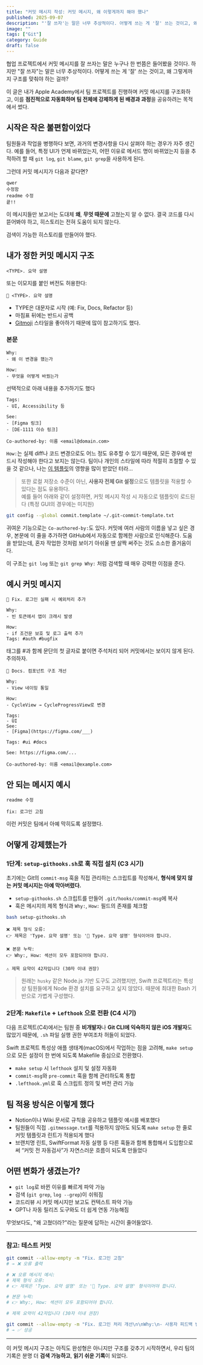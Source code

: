 ```yaml
---
title: "커밋 메시지 작성: 커밋 메시지, 왜 이렇게까지 해야 했나"
published: 2025-09-07
description: "'잘 쓰자'는 말은 너무 추상적이다. 어떻게 쓰는 게 '잘' 쓰는 것이고, 왜 그렇게까지 구조를 맞춰야 하는 걸까?"
image: ""
tags: ["Git"]
category: Guide
draft: false
---
```

협업 프로젝트에서 커밋 메시지를 잘 쓰자는 말은 누구나 한 번쯤은 들어봤을 것이다. 하지만 "잘 쓰자"는 말은 너무 추상적이다. 어떻게 쓰는 게 '잘' 쓰는 것이고, 왜 그렇게까지 구조를 맞춰야 하는 걸까?

이 글은 내가 Apple Academy에서 팀 프로젝트를 진행하며 커밋 메시지를 구조화하고, 이를 **점진적으로 자동화하며 팀 전체에 강제하게 된 배경과 과정**을 공유하려는 목적에서 썼다.

## 시작은 작은 불편함이었다

팀원들과 작업을 병행하다 보면, 과거의 변경사항을 다시 살펴야 하는 경우가 자주 생긴다. 예를 들어, 특정 UI가 언제 바뀌었는지, 어떤 이유로 메서드 명이 바뀌었는지 등을 추적하려 할 때 `git log`, `git blame`, `git grep`을 사용하게 된다.

그런데 커밋 메시지가 다음과 같다면?

```text
qwer
수정함
readme 수정
끝!!
```

이 메시지들만 보고서는 도대체 **왜**, **무엇 때문에** 고쳤는지 알 수 없다. 결국 코드를 다시 뜯어봐야 하고, 히스토리는 전혀 도움이 되지 않는다.

검색이 가능한 히스토리를 만들어야 했다.  

## 내가 정한 커밋 메시지 구조

```text
<TYPE>. 요약 설명
```

또는 이모지를 붙인 버전도 허용한다:

```text
📝 <TYPE>. 요약 설명
```

- TYPE은 대문자로 시작 (예: Fix, Docs, Refactor 등)
- 마침표 뒤에는 반드시 공백
- [Gitmoji](https://gitmoji.dev/) 스타일을 좋아하기 때문에 많이 참고하기도 했다.

### 본문

```text
Why:
- 왜 이 변경을 했는가

How:
- 무엇을 어떻게 바꿨는가
```

선택적으로 아래 내용을 추가하기도 했다

```text
Tags:
- UI, Accessibility 등

See:
- [Figma 링크]
- [DE-1111 이슈 링크]

Co-authored-by: 이름 <email@domain.com>
```

`How:`는 실제 diff나 코드 변경으로도 어느 정도 유추할 수 있기 때문에, 모든 경우에 반드시 작성해야 한다고 보지는 않는다. 팀이나 개인의 스타일에 따라 적절히 조절할 수 있을 것 같으나, 나는 [이 템플릿](https://github.com/joelparkerhenderson/git-commit-template)의 영향을 많이 받았던 터라...

> 또한 로컬 저장소 수준이 아닌, **사용자 전체 Git 설정**으로도 템플릿을 적용할 수 있다는 점도 유용하다.  
> 예를 들어 아래와 같이 설정하면, 커밋 메시지 작성 시 자동으로 템플릿이 로드된다 (특정 GUI의 경우에는 미지원)

```bash
git config --global commit.template ~/.git-commit-template.txt
```

귀여운 기능으로는 `Co-authored-by:`도 있다. 커밋에 여러 사람의 이름을 넣고 싶은 경우, 본문에 이 줄을 추가하면 GitHub에서 자동으로 함께한 사람으로 인식해준다. 도움을 받았는데, 혼자 작업한 것처럼 보이기 아쉬울 땐 살짝 써주는 것도 소소한 즐거움이다.

이 구조는 `git log` 또는 `git grep Why:` 처럼 검색할 때 매우 강력한 이점을 준다.

## 예시 커밋 메시지

```text
🐛 Fix. 로그인 실패 시 예외처리 추가

Why:
- 빈 토큰에서 앱이 크래시 발생

How:
- if 조건문 보호 및 로그 출력 추가
Tags: #auth #bugfix
```

태그를 #과 함께 문단의 첫 글자로 붙이면 주석처리 되어 커밋에서는 보이지 않게 된다. 주의하자.

```text
📝 Docs. 컴포넌트 구조 개선

Why:
- View 네이밍 통일

How:
- CycleView → CycleProgressView로 변경

Tags:
- UI
See:
- [Figma](https://figma.com/___)

Tags: #ui #docs

See: https://figma.com/...  

Co-authored-by: 이름 <email@example.com>
```

## 안 되는 메시지 예시

```text
readme 수정
```

```text
fix: 로그인 고침
```

이런 커밋은 팀에서 아예 막히도록 설정했다.

## 어떻게 강제했는가

### 1단계: `setup-githooks.sh`로 훅 직접 설치 (C3 시기)

초기에는 Git의 `commit-msg` 훅을 직접 관리하는 스크립트를 작성해서, **형식에 맞지 않는 커밋 메시지는 아예 막아버렸다.**

- `setup-githooks.sh` 스크립트를 만들어 `.git/hooks/commit-msg`에 복사
- 훅은 메시지의 제목 형식과 `Why:`, `How:` 필드의 존재를 체크함

```bash
bash setup-githooks.sh
```

```text
❌ 제목 형식 오류:
👉 제목은 'Type. 요약 설명' 또는 '📝 Type. 요약 설명' 형식이어야 합니다.

❌ 본문 누락:
👉 Why:, How: 섹션이 모두 포함되어야 합니다.

⚠️ 제목 요약이 42자입니다 (30자 이내 권장)
```

> 원래는 `husky` 같은 Node.js 기반 도구도 고려했지만, Swift 프로젝트라는 특성상 팀원들에게 Node 환경 설치를 요구하고 싶지 않았다. 때문에 최대한 Bash 기반으로 가볍게 구성했다.

### 2단계: `Makefile` + `Lefthook` 으로 전환 (C4 시기)

다음 프로젝트(C4)에서는 팀원 중 **비개발자**나 **Git CLI에 익숙하지 않은 iOS 개발자**도 많았기 때문에, `.sh` 파일 실행 권한 부여조차 허들이 되었다.

Swift 프로젝트 특성상 애플 생태계(macOS)에서 작업하는 점을 고려해, `make setup`으로 모든 설정이 한 번에 되도록 Makefile 중심으로 전환했다.

- `make setup` 시 `lefthook` 설치 및 설정 자동화
- `commit-msg`와 `pre-commit` 훅을 함께 관리하도록 통합
- `.lefthook.yml`로 훅 스크립트 정의 및 버전 관리 가능

## 팀 적용 방식은 이렇게 했다

- Notion이나 Wiki 문서로 규칙을 공유하고 템플릿 예시를 배포했다
- 팀원들이 직접 `.gitmessage.txt`를 적용하지 않아도 되도록 `make setup` 한 줄로 커밋 템플릿과 린트가 적용되게 했다
- 브랜치명 린트, SwiftFormat 자동 실행 등 다른 훅들과 함께 통합해서 도입함으로써 “커밋 전 자동검사”가 자연스러운 흐름이 되도록 만들었다

## 어떤 변화가 생겼는가?

- `git log`로 바뀐 이유를 빠르게 파악 가능
- 검색 (`git grep`, `log --grep`)이 쉬워짐
- 코드리뷰 시 커밋 메시지만 보고도 컨텍스트 파악 가능
- GPT나 자동 릴리즈 도구와도 더 쉽게 연동 가능해짐

무엇보다도, "왜 고쳤더라?"라는 질문에 답하는 시간이 줄어들었다.

---

### 참고: 테스트 커밋

```bash
git commit --allow-empty -m "Fix. 로그인 고침"
# → ❌ 오류 출력

# ❌ 오류 메시지 예시:
# 제목 형식 오류:
# 👉 제목은 'Type. 요약 설명' 또는 '📝 Type. 요약 설명' 형식이어야 합니다.

# 본문 누락:
# 👉 Why:, How: 섹션이 모두 포함되어야 합니다.

# 제목 요약이 42자입니다 (30자 이내 권장)
```

```bash
git commit --allow-empty -m "Fix. 로그인 처리 개선\n\nWhy:\n- 사용자 피드백 반영\n\nHow:\n- 조건 분기 및 메시지 보강"
# → ✅ 성공
```

---

이 커밋 메시지 구조는 아직도 완성형은 아니지만 구조를 갖추기 시작하면서, 우리 팀의 기록은 분명 더 **검색 가능하고**, **읽기 쉬운 기록**이 되었다.
